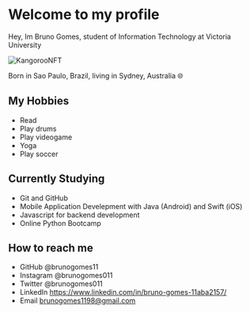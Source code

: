 # Welcome to my profile

Hey, Im Bruno Gomes, student of Information Technology at Victoria University

![KangorooNFT](https://user-images.githubusercontent.com/70738873/173164699-9edbe544-0c7a-45a1-a1be-f97d1fe3851d.png)

Born in Sao Paulo, Brazil, living in Sydney, Australia 🌐

## My Hobbies

- Read
- Play drums
- Play videogame
- Yoga
- Play soccer

## Currently Studying 

- Git and GitHub
- Mobile Application Develepment with Java (Android) and Swift (iOS) 
- Javascript for backend development 
- Online Python Bootcamp

## How to reach me 

- GitHub @brunogomes11
- Instagram @brunogomes011
- Twitter @brunogomes011
- LinkedIn https://www.linkedin.com/in/bruno-gomes-11aba2157/ 
- Email brunogomes1198@gmail.com
